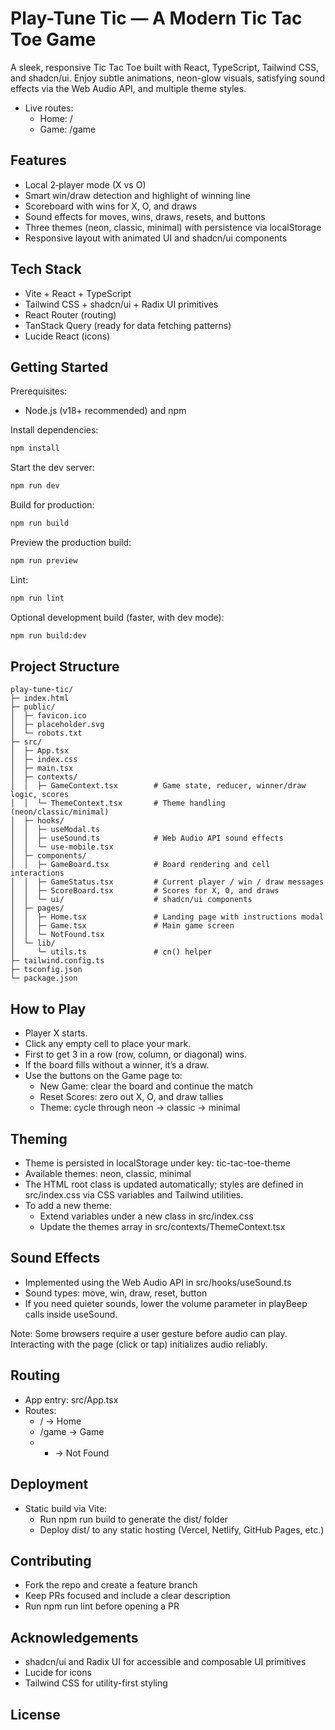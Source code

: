 # Play-Tune Tic — A Modern Tic Tac Toe Game

A sleek, responsive Tic Tac Toe built with React, TypeScript, Tailwind CSS, and shadcn/ui. Enjoy subtle animations, neon-glow visuals, satisfying sound effects via the Web Audio API, and multiple theme styles.

- Live routes:
  - Home: /
  - Game: /game

## Features

- Local 2‑player mode (X vs O)
- Smart win/draw detection and highlight of winning line
- Scoreboard with wins for X, O, and draws
- Sound effects for moves, wins, draws, resets, and buttons
- Three themes (neon, classic, minimal) with persistence via localStorage
- Responsive layout with animated UI and shadcn/ui components

## Tech Stack

- Vite + React + TypeScript
- Tailwind CSS + shadcn/ui + Radix UI primitives
- React Router (routing)
- TanStack Query (ready for data fetching patterns)
- Lucide React (icons)

## Getting Started

Prerequisites:
- Node.js (v18+ recommended) and npm

Install dependencies:
```bash
npm install
```

Start the dev server:
```bash
npm run dev
```

Build for production:
```bash
npm run build
```

Preview the production build:
```bash
npm run preview
```

Lint:
```bash
npm run lint
```

Optional development build (faster, with dev mode):
```bash
npm run build:dev
```

## Project Structure

```
play-tune-tic/
├─ index.html
├─ public/
│  ├─ favicon.ico
│  ├─ placeholder.svg
│  └─ robots.txt
├─ src/
│  ├─ App.tsx
│  ├─ index.css
│  ├─ main.tsx
│  ├─ contexts/
│  │  ├─ GameContext.tsx        # Game state, reducer, winner/draw logic, scores
│  │  └─ ThemeContext.tsx       # Theme handling (neon/classic/minimal)
│  ├─ hooks/
│  │  ├─ useModal.ts
│  │  ├─ useSound.ts            # Web Audio API sound effects
│  │  └─ use-mobile.tsx
│  ├─ components/
│  │  ├─ GameBoard.tsx          # Board rendering and cell interactions
│  │  ├─ GameStatus.tsx         # Current player / win / draw messages
│  │  ├─ ScoreBoard.tsx         # Scores for X, O, and draws
│  │  └─ ui/                    # shadcn/ui components
│  ├─ pages/
│  │  ├─ Home.tsx               # Landing page with instructions modal
│  │  ├─ Game.tsx               # Main game screen
│  │  └─ NotFound.tsx
│  └─ lib/
│     └─ utils.ts               # cn() helper
├─ tailwind.config.ts
├─ tsconfig.json
└─ package.json
```

## How to Play

- Player X starts.
- Click any empty cell to place your mark.
- First to get 3 in a row (row, column, or diagonal) wins.
- If the board fills without a winner, it’s a draw.
- Use the buttons on the Game page to:
  - New Game: clear the board and continue the match
  - Reset Scores: zero out X, O, and draw tallies
  - Theme: cycle through neon → classic → minimal

## Theming

- Theme is persisted in localStorage under key: tic-tac-toe-theme
- Available themes: neon, classic, minimal
- The HTML root class is updated automatically; styles are defined in src/index.css via CSS variables and Tailwind utilities.
- To add a new theme:
  - Extend variables under a new class in src/index.css
  - Update the themes array in src/contexts/ThemeContext.tsx

## Sound Effects

- Implemented using the Web Audio API in src/hooks/useSound.ts
- Sound types: move, win, draw, reset, button
- If you need quieter sounds, lower the volume parameter in playBeep calls inside useSound.

Note: Some browsers require a user gesture before audio can play. Interacting with the page (click or tap) initializes audio reliably.

## Routing

- App entry: src/App.tsx
- Routes: 
  - / → Home
  - /game → Game
  - * → Not Found

## Deployment

- Static build via Vite:
  - Run npm run build to generate the dist/ folder
  - Deploy dist/ to any static hosting (Vercel, Netlify, GitHub Pages, etc.)

## Contributing

- Fork the repo and create a feature branch
- Keep PRs focused and include a clear description
- Run npm run lint before opening a PR

## Acknowledgements

- shadcn/ui and Radix UI for accessible and composable UI primitives
- Lucide for icons
- Tailwind CSS for utility-first styling

## License
